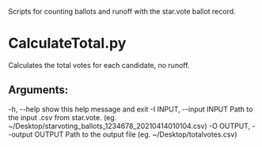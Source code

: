 Scripts for counting ballots and runoff with the star.vote ballot record. 

# CalculateTotal.py
Calculates the total votes for each candidate, no runoff.
## Arguments:
  -h, --help            show this help message and exit
  -I INPUT, --input INPUT
                        Path to the input .csv from star.vote. (eg. ~/Desktop/starvoting_ballots_1234678_20210414010104.csv)
  -O OUTPUT, --output OUTPUT
                        Path to the output file (eg. ~/Desktop/totalvotes.csv)